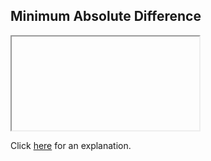 ##  Minimum Absolute Difference 

<iframe></iframe>

Click [here](Explanation.md) for an explanation.

